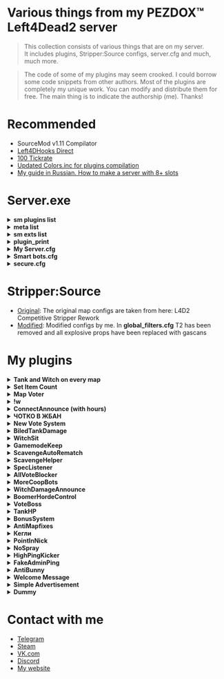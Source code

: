 # Various things from my PEZDOX™ Left4Dead2 server

> This collection consists of various things that are on my server.  
> It includes plugins, Stripper:Source configs, server.cfg and much, much more.  

> The code of some of my plugins may seem crooked. I could borrow some code snippets from other authors.
> Most of the plugins are completely my unique work. You can modify and distribute them for free. The main thing is to indicate the authorship (me). Thanks!

# Recommended
* SourceMod v1.11 Compilator
* [Left4DHooks Direct](https://forums.alliedmods.net/showthread.php?t=321696)
* [100 Tickrate](https://github.com/accelerator74/Tickrate-Enabler)
* [Updated Colors.inc for plugins compilation](https://forums.alliedmods.net/showpost.php?p=2793368&postcount=417)
* [My guide in Russian. How to make a server with 8+ slots](https://forum.myarena.ru/index.php?/topic/47821-statia-kak-sdelat-server-na-8-slotov/)

# Server.exe

<details><summary><b>sm plugins list</b></summary>

  [SM] Listing 89 plugins:  
  01 "Lightweight Spectating" (1.2.2) by Visor, HarryPotter  
  02 "Spectator stays spectator" (1.0) by Die Teetasse  
  03 "l4d2 specating cheat" (2.8-2023/6/19) by Harry Potter  
  04 "SpecLister" (4.0) by pa4H  
  05 "Chat Override" (0.1) by SPOONMAN  
  06 "[L4D2] Spitter Projectile Creator" (1.2) by SilverShot  
  07 "Survivor Bot Takeover" (0.8) by Mikko Andersson (muukis)  
  08 "Whe" (1.0) by pa4H  
  09 "FunCmds" (1.0) by pa4H  
  10 "[pa4H]Help" (1.0) by pa4H  
  11 "!kill & !afk & !jointeam" (1.0) by pa4H  
  12 "Server cmds" (1.0) by pa4H  
  13 "TeamSwitcher" (1.0) by pa4H  
  14 "Admin See All chat" (0.3) by Bacardi  
  15 "Connection Time Player" (1.0.0) by AlmazON  
  16 "AntiBunny" (1.0) by pa4H  
  17 "cl_allowdownload Checker" (2.0) by pa4H  
  18 "MVP" (1.0) by pa4H  
  19 "SimpleAdv" (1.0) by pa4H, Tsunami  
  20 "Welcome Message" by pa4H  
  21 "Auto Bunnyhop" (1.2) by PCI Gaming Team  
  22 "L4D2 weapon csgo reload" (2.3) by Harry Potter  
  23 "Dynamic Ghost Respawn Time" (1.0) by Xx_Faxe_xX  
  24 "[L4D & 2] Freely Round End" (1.0) by Forgetest  
  25 "[L4D & L4D2] Gear Transfer" (2.21) by SilverShot  
  26 "L4D Ghost Fly" (1.1.1) by Madcap  
  27 "[L4D2] Gift Rewards" (1.7) by SilverShot  
  28 "[L4D & L4D2] God Frames Patch" (1.7) by SilverShot  
  29 "[L4D2] Fix Jockey Hitbox" (2.1) by Forgetest  
  30 "Melee In The Saferoom" (3.1.0) by $atanic $pirit, N3wton  
  31 "L4D2 Bash Kills" (1.0) by Jahze  
  32 "[L4D2] Poof" (1.35) by blackalegator  
  33 "PounceUncap" (2.0) by n0limit, ProdigySim  
  34 "[L4D & L4D2] Reverse Friendly-Fire" (2.8.2) by Mystic Spiral, pa4H  
  35 "[L4D2] Shove Direction Fix" by BHaType  
  36 "AFK Manager" (4.3.0) by Rothgar  
  37 "Round All Talk" (1.1) by Mr. Zero  
  38 "[L4D & L4D2] First Map - Skip Intro Cutscenes" (1.11) by SilverShot  
  39 "DBLogger" (2.0) by pa4H  
  40 "FakeAdminPing" (1.0) by pa4H  
  41 "HighPingKicker" (1.0) by pa4H  
  42 "New Vote System" (240624) by pa4H  
  43 "PointInNick" (1.0) by pa4H  
  44 "ProStats" (3.0) by pa4H  
  45 "[L4D & L4D2] Dissolve Infected" (1.15) by SilverShot  
  46 "L4D2 Godframes Color (Default timings)" (0.1.2) by Tabun  
  47 "[L4D2]Survivor_Legs_Restore" (1.6.0) by Lux  
  48 "L4D2 Tank Hittable Glow" (2.7) by Harry Potter, Sir, A1m`, Derpduck  
  49 "[pa4H]Chotko_V_Jban" (1.0) by pa4H  
  50 "Kegly" (1.0) by pa4H  
  51 "ListSpeakers" (4.0) by Aceleracion, Emilio3, pa4H  
  52 "UltraSound" (1.0) by pa4H  
  53 "l4d2_changelevel" (1.2.1) by Lux  
  54 "[L4D & L4D2] Mission and Weapons - Info Editor" (1.25) by SilverShot  
  55 "[L4D & L4D2] Left 4 DHooks Direct" (1.142) by SilverShot  
  56 "[Lilac] Little Anti-Cheat" (1.7.4) by J_Tanzanite  
  57 "[ANY] Restart Empty Server (or Map)" (2.6) by Alex Dragokas  
  58 "Skill Detection (skeets, crowns, levels)" (1.0) by Tabun  
  59 "L4D2 Hittable Control" (0.4) by Stabby, Visor  
  60 "L4D 1/2 Remove Lobby Reservation" (2.0.8) by Downtown1, Anime4000, sorallll, HatsuneImagine  
  61 "[L4D2 & CS:GO & NMRiH] VScript File Replacer" (1.17) by SilverShot  
  62 "[L4D & L4D2] Tank Pass" (2.5) by Scratchy [Laika] & raziEiL [disawar1]  
  63 "Round Start Bot Stop" (1.8) by EHG  
  64 "L4D(2) Tank Rock Lag Compensation" (1.14) by Luckylockm,HarryPotter,Silvers  
  65 "Tank Damage Announce" (2.0) by Griffin, Blade, pa4H  
  66 "[L4D1 & L4D2] Tank Rock Ignition" (1.1.0) by Mart  
  67 "[L4D2] Unlock Finales" (1.0.3) by Mart  
  68 "Tank Attack Control" (1.0) by vintik, CanadaRox, Jacob, Visor, pa4H  
  69 "AntiMapFixes" (1.0) by pa4H  
  70 "BonusSystem" (2.0) by pa4H, vintik  
  71 "MapVoter" (2.1) by pa4H  
  72 "SetItemsCount" (2.1) by pa4H, Crimson_Fox  
  73 "Tank&Witch on every map and !boss" (220224) by pa4H  
  74 "TankHP" (2.0) by pa4H  
  75 "VoteBoss" (1.0) by pa4H  
  76 "WitchDamageAnnounce" (1.0) by pa4H  
  77 "WitchSit" (1.0) by pa4H  
  78 "SimpleInfectedSelect" (1.0) by pa4H, XBetaAlpha  
  79 "VIP-System" (1.0) by pa4H  
  80 "[L4D & L4D2] Flashlight Package" (2.28) by SilverShot  
  81 "[L4D & L4D2] Hats" (1.49) by SilverShot  
  82 "Survivor Bot Select" (1.0) by Merudo  
  83 "Admin File Reader" (1.10.0.6528) by AlliedModders LLC  
  84 "Admin Menu" (1.10.0.6528) by AlliedModders LLC  
  85 "Basic Comm Control" (1.10.0.6528) by AlliedModders LLC  
  86 "Basic Commands" (1.10.0.6528) by AlliedModders LLC  
  87 "Fun Commands" (1.10.0.6528) by AlliedModders LLC  
  88 "Player Commands" (1.10.0.6528) by AlliedModders LLC  
  89 "WhoBecomeTank" (1.0) by pa4H  
	
</details>

<details><summary><b>meta list</b></summary>

  Listing 8 plugins:  
  [01] L4DToolZ (2.0.1) by Accelerator, Ivailosp  
  [02] Pounce Damage Uncap (1.1.0.0-1) by Michael "ProdigySim" Busby, $atanic $pirit  
  [03] SourceMod (1.11.0.6968) by AlliedModders LLC  
  [04] Stripper (1.2.2) by BAILOPAN  
  [05] Actions (3.7.6) by BHaType  
  [06] SDK Tools (1.11.0.6968) by AlliedModders LLC  
  [07] SDK Hooks (1.11.0.6968) by AlliedModders LLC  
  [08] DHooks (1.11.0.6968) by AlliedModders LLC  
	
</details>

<details><summary><b>sm exts list</b></summary>

  [SM] Displaying 13 extensions:  
[01] Actions (3.7.6): Nextbot action tree manager  
[02] Console Cleaner (1.3.0): Console warning suppressor  
[03] SDK Tools (1.11.0.6968): Source SDK Tools  
[04] BinTools (1.11.0.6968): Low-level C/C++ Calling API  
[05] SDK Hooks (1.11.0.6968): Source SDK Hooks  
[06] Client Preferences (1.11.0.6968): Saves client preference settings  
[07] SQLite (1.11.0.6968): SQLite Driver  
[08] DHooks (1.11.0.6968): Dynamic Hooks  
[09] GeoIP (1.11.0.6968): Geographical IP information  
[10] REST in Pawn (1.3.1): Provides HTTP and JSON natives for plugins  
[11] Regex (1.11.0.6968): Provides regex natives for plugins  
[12] Top Menus (1.11.0.6968): Creates sorted nested menus  
[13] MySQL-DBI (1.11.0.6968): MySQL driver implementation for DBI  
	
</details>

<details><summary><b>plugin_print</b></summary>

Loaded plugins:  
0:	"Metamod:Source 1.11.0-dev+1155"  
1:	"Tickrate_Enabler 1.5, ProdigySim"
	
</details>

<details><summary><b>My Server.cfg</b></summary>

```ruby
hostname "PEZDOX | Versus #1" 

//mp_roundlimit 5 // Пять раундов в сборе. Тут не работает

// Server //
sv_lan 0
sv_allow_lobby_connect_only 1  // САМЫЙ ВАЖНЫЙ КВАР
motd_enabled 0 

sm_cvar sv_visiblemaxplayers 10
sm_cvar sv_maxplayers 24
sm_cvar sv_force_unreserved 0

sm_cvar sv_gametypes "versus"
sm_cvar mp_gamemode "versus"
sm_cvar lock_gamemode "versus"
sm_cvar sv_tags "versus, pezdox"
sm_cvar sv_search_key "versus, pezdox"
sv_region 3
sv_steamgroup_exclusive 0

sm_cvar vs_max_team_switches 5	  	  // Возможность 5 раз менять команду
sm_cvar sb_all_bot_game 1		 	  // Чтоб игра не завершалась когда в команде нет игроков
sm_cvar allow_all_bot_survivor_team 1 // Чтоб игра не завершалась когда в команде нет игроков
bot_join_after_player 0

// SYNXRA //
sm_cvar nb_update_frequency 0
sm_cvar sv_minrate 100000
sm_cvar sv_maxrate 100000
sm_cvar sv_minupdaterate 100
sm_cvar sv_maxupdaterate 100
sm_cvar sv_mincmdrate 100
sm_cvar sv_maxcmdrate 100
sm_cvar sv_client_min_interp_ratio 0
sm_cvar sv_client_max_interp_ratio 0
sm_cvar fps_max 0
sm_cvar sv_client_predict 1
sm_cvar sv_unlag 1
sm_cvar sv_maxunlag 0.5
sm_cvar net_maxcleartime 0.001
sm_cvar net_splitrate 2
sm_cvar net_splitpacket_maxrate 100000
mat_queue_mode 2

// Infected //
sm_cvar z_witch_damage_per_kill_hit 60
sm_cvar tongue_choke_damage_amount 7
sm_cvar z_jockey_ride_damage 3
sm_cvar z_door_pound_damage 160
//sm_cvar boomer_pz_claw_dmg 10
//sm_cvar hunter_pz_claw_dmg 10
//sm_cvar jockey_pz_claw_dmg  10
//sm_cvar smoker_pz_claw_dmg 10
//sm_cvar spitter_pz_claw_dmg 10

// Патроны //
sm_cvar ammo_shotgun_max "80"
sm_cvar ammo_smg_max "750"
sm_cvar ammo_sniperrifle_max "60"


// Logs //
sv_rcon_banpenalty 0
sv_rcon_maxfailures 1
sv_rcon_minfailures 1
sv_rcon_minfailuretime 0
log on
sv_rcon_log 1
sv_logbans 1
sv_logecho 1
sv_logfile 1
sv_log_onefile 0
mp_logdetail 3
exec banned_ip.cfg
exec banned_user.cfg
writeid
writeip

// FastDL //
sv_pure 0
sv_consistency 0
sv_downloadurl "http://pa4h.ru/!l4d2"
sv_allowdownload 0
sv_allowupload 0

// Commons //
sm_cvar z_common_limit "20" // Общее население
sm_cvar z_mob_spawn_max_size "25" // Максимальное сколько прибежит в волне
sm_cvar z_mob_spawn_min_size "10" // Минимальное сколько прибежит в волне
sm_cvar z_mega_mob_size "40" // При паническом событии.

// TANK or WITCH//
sm_cvar sv_force_time_of_day 0 // Сидячая Вича на всех картах
sm_cvar z_frustration_lifetime 60 // Контроль Танка
sm_cvar l4d_tank_pass_count 100
sm_cvar z_tank_health 5500 // 8250 ХП
sm_cvar z_tank_damage_slow_min_range 0
sm_cvar z_tank_damage_slow_max_range 100
sm_cvar tank_stuck_time_suicide "999"
sm_cvar z_witch_burn_time "25"
sm_cvar tank_burn_duration "100"

// Delays //
sm_cvar decalfrequency 1.0 // Задержка спрея
sm_cvar sv_vote_kick_ban_duration 1 // Сколько секунд будет длится бан после кика

sm_cvar sv_pz_endgame_vote_period 20 
sm_cvar sv_pz_endgame_vote_post_period 20
sm_cvar scavenge_round_setup_time 15
sm_cvar scavenge_round_restart_delay 1
//sm_cvar scavenge_match_finished_delay 1
sm_cvar scavenge_round_restart_delay_tied 1
sm_cvar versus_round_restarttimer 5 // Время подсчета очков versus

exec bots.cfg
exec secure.cfg
```
</details>

<details><summary><b>Smart bots.cfg</b></summary>

```ruby
// Survivors
sm_cvar sb_allow_shoot_through_survivors "0"
sm_cvar sb_battlestation_give_up_range_from_human "100"
sm_cvar sb_battlestation_human_hold_time "0.25"
sm_cvar sb_close_checkpoint_door_interval "0.18"
sm_cvar sb_close_threat_range "75"
sm_cvar sb_combat_saccade_speed "2250"
sm_cvar sb_debug_apoproach_wait_time "0"
sm_cvar sb_enforce_proximity_lookat_timeout "0.0"
sm_cvar sb_enforce_proximity_range "10000"
sm_cvar sb_escort "0"
sm_cvar sb_far_hearing_range "0xffffff"
sm_cvar sb_follow_stress_factor "0.0"
sm_cvar sb_friend_immobilized_reaction_time_expert "0"
sm_cvar sb_friend_immobilized_reaction_time_hard "0"
sm_cvar sb_friend_immobilized_reaction_time_normal "0"
sm_cvar sb_friend_immobilized_reaction_time_vs "0"
sm_cvar sb_locomotion_wait_threshold "0"
sm_cvar sb_max_battlestation_range_from_human "290"
sm_cvar sb_max_scavenge_separation "2000"
sm_cvar sb_max_team_melee_weapons "8"
sm_cvar sb_melee_approach_victim "0"
sm_cvar sb_min_attention_notice_time "0"
sm_cvar sb_min_orphan_time_to_cover "0"
sm_cvar sb_near_hearing_range "10000"
sm_cvar sb_neighbor_range "100"
sm_cvar sb_normal_saccade_speed "1500"
sm_cvar sb_path_lookahead_range "975"
sm_cvar sb_pushscale "4"
sm_cvar sb_reachability_cache_lifetime "0"
sm_cvar sb_reachable_cache_paranoia "0"
sm_cvar sb_rescue_vehicle_loading_range "50"
sm_cvar sb_separation_danger_max_range "300"
sm_cvar sb_separation_danger_min_range "84"
sm_cvar sb_separation_range "300"
sm_cvar sb_sidestep_for_horde "1"
sm_cvar sb_threat_close_range "50"
sm_cvar sb_threat_exposure_stop "0xffffff"
sm_cvar sb_threat_exposure_walk "0xffffff"
sm_cvar sb_threat_far_range "8000"
sm_cvar sb_threat_medium_range "3000"
sm_cvar sb_threat_very_close_range "50"
sm_cvar sb_threat_very_far_range "0xffffff"
sm_cvar sb_use_button_range "1000"
sm_cvar sb_vomit_blind_time "0.0"
sb_force_max_intensity Bill
sb_force_max_intensity Coach
sb_force_max_intensity Ellis
sb_force_max_intensity Francis
sb_force_max_intensity Louis
sb_force_max_intensity Nick
sb_force_max_intensity Rochelle
sb_force_max_intensity Zoey

// Survivors for versus
sm_cvar sb_combat_saccade_speed "6750"
sm_cvar sb_locomotion_wait_threshold "0.1"
sm_cvar sb_max_battlestation_range_from_human "100"
sm_cvar sb_normal_saccade_speed "5250"
sm_cvar sb_path_lookahead_range "1350"
sm_cvar sb_pushscale "6.5"
sm_cvar sb_separation_danger_max_range "150"
sm_cvar sb_separation_danger_min_range "75"
sm_cvar sb_separation_range "150"
sm_cvar sb_threat_close_range "5000"
sm_cvar sb_threat_far_range "0xffffff"
sm_cvar sb_threat_medium_range "6000"
sm_cvar sb_threat_very_close_range "2000"

// Infected
sm_cvar boomer_exposed_time_tolerance "0"
sm_cvar boomer_vomit_delay "0.0"
sm_cvar hunter_pounce_loft_rate "0.0375"
sm_cvar hunter_pounce_max_loft_angle "90"
sm_cvar hunter_pounce_ready_range "2000"
sm_cvar jockey_pounce_loft_rate "0.0375"
sm_cvar jockey_pounce_max_loft_angle "90"
sm_cvar nb_goal_look_ahead_range "0xffffff"
sm_cvar nb_path_draw_inc "0xffffff"
sm_cvar nb_path_segment_influence_radius "0xffffff"
sm_cvar nb_saccade_speed "4150"
sm_cvar nb_saccade_time "0"
sm_cvar nb_speed_look_ahead_range "338"
sm_cvar smoker_escape_range "750"
sm_cvar smoker_tongue_delay "0.8"
sm_cvar tank_run_spawn_delay "3"
sm_cvar tank_stasis_time_suicide "90"
sm_cvar tank_stuck_time_choose_new_target "0.5"
sm_cvar tank_stuck_visibility_tolerance_choose_new_target "1.5"
sm_cvar tank_stuck_visibility_tolerance_suicide "60"
sm_cvar tank_throw_aim_error "25"
sm_cvar tank_throw_allow_range "675"
sm_cvar tank_throw_lead_time_factor "0.13"
sm_cvar tank_throw_loft_rate "0.016"
sm_cvar tank_throw_max_loft_angle "90"
sm_cvar tank_visibility_tolerance_suicide "150"
sm_cvar tongue_dropping_to_ground_time "0.7"
sm_cvar z_charge_warmup "0.5"
sm_cvar z_female_boomer_spawn_chance "50"
sm_cvar z_hunter_lunge_pitch "95"
sm_cvar z_jockey_leap_range "675"
sm_cvar z_jockey_leap_time "0.0"
sm_cvar z_jockey_lookahead "1600"
sm_cvar z_jockey_min_ledge_distance "0"
sm_cvar z_jockey_ride_hazard_scan_distance "1900"
sm_cvar z_jockey_ride_scan_distance "3000"
sm_cvar z_jockey_ride_scan_interval "1.50"
sm_cvar z_lunge_interval "0"
sm_cvar z_tank_attack_interval "0.175"
// Infected for versus
sm_cvar jockey_pounce_loft_rate "0.039"
sm_cvar tank_stuck_time_choose_new_target "0.1"
sm_cvar tank_stuck_visibility_tolerance_choose_new_target "1"
sm_cvar tank_throw_aim_error "38"
sm_cvar z_charge_warmup "0.25"
```
</details>

<details><summary><b>secure.cfg</b></summary>

```ruby
rcon_password "Hui tebe"
sm_cvar SteamAPI_Key "Hui tebe"
sv_steamgroup "Hui tebe"
```
</details>

# Stripper:Source
* [Original](https://github.com/Derpduck/L4D2-Comp-Stripper-Rework): The original map configs are taken from here: L4D2 Competitive Stripper Rework
* [Modified](/StripperSource): Modified configs by me. In __global_filters.cfg__ T2 has been removed and all explosive props have been replaced with gascans

# My plugins

<details><summary><b>Tank and Witch on every map</b></summary>

  * [Download](/L4D2-Plugins/): This plugin will make the game spawn a Tank with a Witch on EVERY map
    * After the start of the campaign, the plugin randomly selects the spawn position of Tank and Witch.
    * __!boss__ command available. It will show on what percentage of the progress the Tank & Witch will appear.
    * Additionally, the plugin displays a message about Tank encounter.
 ##
</details>

<details><summary><b>Set Item Count</b></summary>

  * [Download](/L4D2-Plugins/SetItemCount): Allows you to set a fixed number of items to appear
	* Big thanks to AiKi and Crimson_Fox  
  
    * __!itemcount__ - Displays the number of items on the map in chat. Only for admins.  
    * The plugin does not affect first aid kits in the initial saferoom.  
	
    * There are 4 + 2 __first aid kits__ on the maps.  
    * On the last map there are 4 + 4 __first aid kits__.
    * 4 __pain pill__  
    * 2 __adrenaline__  
    * 1 __defibrillator__  
    * 2 __vomitjar__  
    * 2 __molotov__  
    * 4 __pipe bomb__  
    * 1 __incendiary__  
    * 1 __explosive__  
 ##
</details>

<details><summary><b>Map Voter</b></summary>

  * [Download](/L4D2-Plugins/MapVoter): The plugin displays a menu at the end of the round with voting for the next map.
    * You definitely need a plugin __l4d2_changelevel.smx__. It comes bundled with the plugin 
    * Work only in versus.  
	* Displays the number of votes next to the card name.  
	* It is possible to choose at what hour the voting will start (0 or 1)  
	* It is possible to re-vote 1 time

## Available commands:
__!revote__  
__!mapvote__  
__!votemap__  
__!mv__  
__!rtv__  

## ConVars:
__sm_cvar timeToEndVote 30__  
__sm_cvar timeToChangeMap 10__  
__sm_cvar voteOnRound 1__  
__sm_cvar canRevote 0__  

 ##
</details>

<details><summary><b>!w</b></summary>

  * [Download](/L4D2-Plugins/!w): The plugin is identical to "L4D2 Startup weapons" by Shine  
	* __!w__, __!t1__, __!melee__ commands is available.  

	* Also available:  
	* __!knife__, __!fireaxe__, __!axe__, __!katana__, __!machete__, __!pan__, __!fryingpan__.  
	* __!shotgun__, __!pump__, __!chrome__, __!smg__, __!uzi__, __!sniper__, __!scout__, __!sniper__.
 ##
</details>

<details><summary><b>ConnectAnnounce (with hours)</b></summary>

  * [Download](/L4D2-Plugins/ConnectAnnounce): A VERY simple plugin showing the connection and disconnection message.
    * Country, city, disconnect reason and also shows the __hours__ spent in L4D2.  
	* The translation file is available (pa4HConAnnounce.phrases.txt)
## Phrases preview:
```
 Player click join to server: Player pa4H is connecting...
 Player fully loaded: Player pa4H (RUS, BRN) connected! 4324h
 Player disconnected: Player pa4H disconnected (Disconnect by user)
 ```
 
## How to install:
  * To be able to display hours, you need a  [Steam API ID](https://steamcommunity.com/dev/apikey).  
  * Put to server.cfg: `sm_cvar SteamAPI_Key "yourid"`  
  * [REST in Pawn](https://forums.alliedmods.net/showthread.php?t=298024) extension for work with SteamAPI.  
  * [Colors.inc](https://forums.alliedmods.net/showthread.php?t=96831) for plugin compilation.  
 ##
</details>

<details><summary><b>ЧОТКО В ЖБАН</b></summary>

  * [Download](/L4D2-Plugins/ЧоткоВЖбан): При убийстве особого зараженного в голову плагин выводит на экран картинку "чотко в жбан". И воспроизводит звук "В ГОЛОВУ!"  
  ![picture](/git/jban.png)
    * У игрока должны скачиваться файлы: __vjban.vmt__, __vjban.vtf__, __v_jban.mp3__
## Настройки FastDL:

```
sv_pure 0
sv_consistency 0
sv_downloadurl "http://site.com/!l4d2"
sv_allowdownload 0
sv_allowupload 0
```
 ##
</details>

<details><summary><b>New Vote System</b></summary>

  * [Download](/L4D2-Plugins/NewVoteSystem): The voting system is written from scratch.
    * You definitely need a plugin __l4d2_changelevel.smx__. It comes bundled with the plugin  
	
Plugin allows you to:
1. Create custom votes: sm_customVote <VoteText> <PassVoteText>
2. Vote for kick a player from another team.
3. Vote for killing infected bots: __!killbots__, __!kb__.
4. Vote for kick of spectators: __!kickspec__, __!ks__, __!sk__, __!nospec__, __!speckick__.
5. Ability to use the __!rematch__ command. (Just start RestartChapter vote)
  
Fixed a game bug when 60% of votes are not pass the vote. (VALVe, did you skip math lessions?)

Plugin disable "Return to Lobby".

Plugin keeps alltalk enabled if players voted to enable it.

Fixed game bug "Voting is already started".

## FAQ:
```
  Q: Why player who created the vote not vote "Yes" automatically?
  A: It might be for trolling. If an inattentive player votes "YES" when the vote for kick his.
  
  Q: Why plugin allow to votekick players from another team
  A: This is a game bug that has existed since the release. I'm not going to change the established mechanics of the game.
  
  Q: Map change not working!
  A: Did you forget about l4d2_changelevel.smx? Put it in your plugins folder.
  
  Q: How to compile?
  A: Compiled on SourceMod 1.11. Additionally you need colors.inc
 ```
 ##
</details>

<details><summary><b>BiledTankDamage</b></summary>

  * [Download](/L4D2-Plugins/BiledTankDamage): Changes the damage from commons when a vomitjar is thrown at a Tank
    * Сvar: __sm_cvar biledTankDamage 50__
 ##
</details>

<details><summary><b>WitchSit</b></summary>

  * [Download](/L4D2-Plugins/WitchSit): When the Witch kills the survivor, she sits down and starts crying.
    * I recommend using the plugin with this cvar: __sm_cvar sv_force_time_of_day 0__
 ##
</details>

<details><summary><b>GamemodeKeep</b></summary>

  * [Download](/L4D2-Plugins/GamemodeKeep): The plugin does not allow you to start a server with a game mode other than scavenge
 ##
</details>

<details><summary><b>ScavengeAutoRematch</b></summary>

  * [Download](/L4D2-Plugins/ScavengeAutoRematch): For scavenge mode. The plugin starts changing the map to the same one 9 seconds after the end of the game.
    * You definitely need a plugin __l4d2_changelevel.smx__.
 ##
</details>

<details><summary><b>ScavengeHelper</b></summary>

  * [Download](/L4D2-Plugins/ScavengeHelper): The first plugin I wrote from the distant 2021. Consists of bad code slightly less than completely.
	* Shows how much time and how many canstras were filled in scavenge mode
 ##
</details>

<details><summary><b>SpecListener</b></summary>

  * [Download](/L4D2-Plugins/SpecListener): Allows spectator listen others voice and chat
 ##
</details>

<details><summary><b>AllVoteBlocker</b></summary>

  * [Download](/L4D2-Plugins/AllVoteBlocker): The name speaks for itself
 ##
</details>

<details><summary><b>MoreCoopBots</b></summary>

  * [Download](/L4D2-Plugins/MoreCoopBots): Adds many bots to the map. Useful for coop servers with 4+ players.
    *
	*
 ##
</details>

<details><summary><b>WitchDamageAnnounce</b></summary>

  * [Download](/L4D2-Plugins/WitchDamageAnnounce): Описание
    *
	*
 ##
</details>

<details><summary><b>BoomerHordeControl</b></summary>

  * [Download](/L4D2-Plugins/WitchDamageAnnounce): Описание
    * [Original author](https://github.com/spoon-l4d2/Plugins/blob/master/source/l4d2_boomer_horde_control.sp)
	*
 ##
</details>

<details><summary><b>VoteBoss</b></summary>

  * [Download](/L4D2-Plugins/NewVoteSystem/VoteBoss): Описание
    * __WARNING!!!__ This plugin is part of the [New Vote System](/L4D2-Plugins/NewVoteSystem) plugin.
	* Adds the __!voteboss <tank%> <witch%>__ command
	* Example: __!voteboss 10 20__, where 10% is the percentage of Tank spawn. 20% is the percentage of the Witch's spawn.
 ##
</details>

<details><summary><b>TankHP</b></summary>

  * [Download](/L4D2-Plugins/TankHP): Just see screenshot :)  
  ![picture](/git/tankHP.png)
</details>

<details><summary><b>BonusSystem</b></summary>

  * [Download](/L4D2-Plugins/BonusSystem): A custom bonus system that is used on PEZDOX
	* Adds points for
	* +50 for killing a Witch (per team). Total 50.
	* +25 for an unused first aid kit. Total 100.
	* +25 for passing without an encap. Total 100.
	* +25 for passing without death. Total 100
 ##
</details>

<details><summary><b>AntiMapfixes</b></summary>

  * [Download](/L4D2-Plugins/AntiMapfixes): Removes some map fixes. Which appeared after The Last Stand update
    * [The Last Stand update script. Which removes the old bugs of the game](https://github.com/L4D-Community-Team/Last-Stand-Refresh/blob/main/scripts/vscripts/anv_mapfixes.nut)
	* For a complete list of my deleted map fixes, see inside the plugin source
##
</details>

<details><summary><b>Кегли</b></summary>

  * [Download](/L4D2-Plugins/Кегли)
    * When a Charger grabs a survivor and knocks down another, the sound of pins is played.
	* If a Charger beats up four survivors, then a "Strike" picture is shown on the players' screen  
	
	![picture](/git/Strike.png)
 ##
</details>

<details><summary><b>PointInNick</b></summary>

  * [Download](/L4D2-Plugins/PointInNick): A funny plugin that changes the nickname of players who have a dot in their nickname
    * The "data" folder contains the __NewNames.txt__ file. 
	* You can enter the names that will be replaced
 ##
</details>

<details><summary><b>NoSpray</b></summary>

  * [Download](/L4D2-Plugins/NoSpray): The plugin disables the ability to put spray
 ##
</details>

<details><summary><b>HighPingKicker</b></summary>

  * [Download](/L4D2-Plugins/HighPingKicker): The simplest plugin that kicks players with high ping
 ##
</details>

<details><summary><b>FakeAdminPing</b></summary>

  * [Download](/L4D2-Plugins/FakeAdminPing): Changes the ping number of admins in the TAB. Thereby masking it. The ping itself doesn't actually change.
  ![picture](/git/ping.png)
 ##
</details>

<details><summary><b>AntiBunny</b></summary>

  * [Download](/L4D2-Plugins/AntiBunny): Убирает ебаного зайчика от HS Top  
	Превращает это:  
	
	```
	(\\__/)
	(='.'=)
	('')_('')
	```  
	Вот в это:
	
	```
	.i.
	Я долбоеб
	.i.
	```
 ##
</details>

<details><summary><b>Welcome Message</b></summary>

  * [Download](/L4D2-Plugins/WelcomeMessage): Sends a message to the player after logging in to the server. Sends it once
 ##
</details>

<details><summary><b>Simple Advertisement</b></summary>

  * [Download](/L4D2-Plugins/SimpleAdvertisement): A simple plugin that sends messages to the chat
  ![picture](/git/Adv.png)
 ##
</details>

<details><summary><b>Dummy</b></summary>

  * [Download](/L4D2-Plugins/): Описание
    *
	*
 ##
</details>

# Contact with me
* [Telegram](https://t.me/pa4H232)  
* [Steam](https://https://steamcommunity.com/id/pa4h1337/)  
* [VK.com](https://vk.com/pa4h1337)  
* [Discord](https://discord.gg/3zzud2jbRC)  
* [My website](https://pa4h.ru)  
